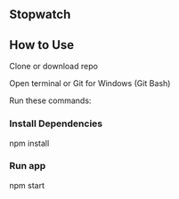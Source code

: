 ## Stopwatch

## How to Use

Clone or download repo

Open terminal or Git for Windows (Git Bash)

Run these commands:

### Install Dependencies

npm install

### Run app


npm start